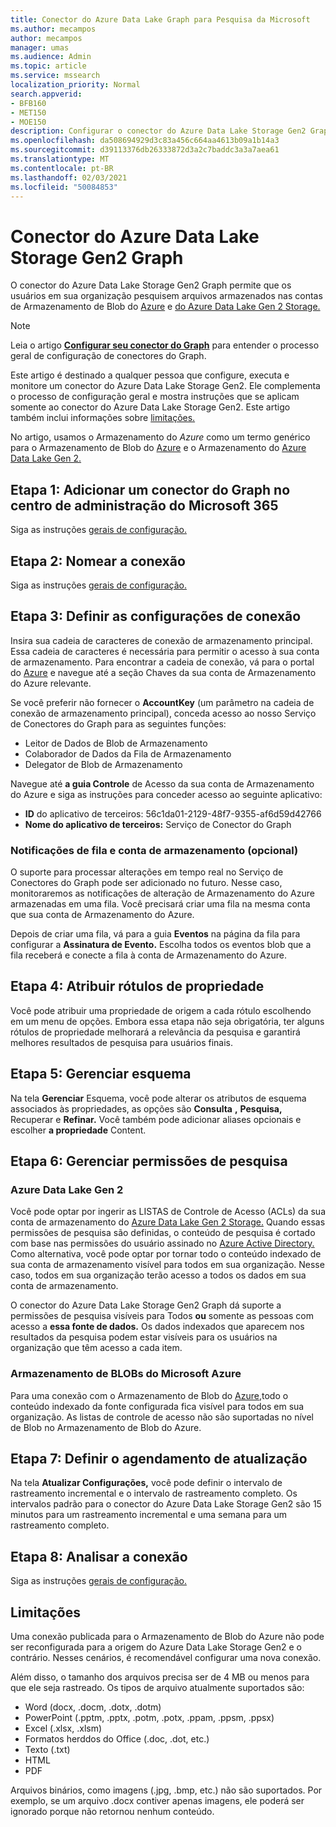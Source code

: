 ```yaml
---
title: Conector do Azure Data Lake Graph para Pesquisa da Microsoft
ms.author: mecampos
author: mecampos
manager: umas
ms.audience: Admin
ms.topic: article
ms.service: mssearch
localization_priority: Normal
search.appverid:
- BFB160
- MET150
- MOE150
description: Configurar o conector do Azure Data Lake Storage Gen2 Graph para a Pesquisa da Microsoft
ms.openlocfilehash: da508694929d3c83a456c664aa4613b09a1b14a3
ms.sourcegitcommit: d39113376db26333872d3a2c7baddc3a3a7aea61
ms.translationtype: MT
ms.contentlocale: pt-BR
ms.lasthandoff: 02/03/2021
ms.locfileid: "50084853"
---
```

<!---Previous ms.author: monaray --->

# <a name="azure-data-lake-storage-gen2-graph-connector"></a>Conector do Azure Data Lake Storage Gen2 Graph

O conector do Azure Data Lake Storage Gen2 Graph permite que os usuários em sua organização pesquisem arquivos armazenados nas contas de Armazenamento de Blob do [Azure](https://docs.microsoft.com/azure/storage/blobs/storage-blobs-introduction) e [do Azure Data Lake Gen 2 Storage.](https://docs.microsoft.com/azure/storage/blobs/data-lake-storage-introduction)

> [!NOTE]
> Leia o artigo [**Configurar seu conector do Graph**](configure-connector.md) para entender o processo geral de configuração de conectores do Graph.

Este artigo é destinado a qualquer pessoa que configure, executa e monitore um conector do Azure Data Lake Storage Gen2. Ele complementa o processo de configuração geral e mostra instruções que se aplicam somente ao conector do Azure Data Lake Storage Gen2. Este artigo também inclui informações sobre [limitações.](#limitations)

No artigo, usamos o Armazenamento do *Azure* como um termo genérico para o Armazenamento de Blob do [Azure](https://docs.microsoft.com/azure/storage/blobs/storage-blobs-introduction) e o Armazenamento do [Azure Data Lake Gen 2.](https://docs.microsoft.com/azure/storage/blobs/data-lake-storage-introduction)

## <a name="step-1-add-a-graph-connector-in-the-microsoft-365-admin-center"></a>Etapa 1: Adicionar um conector do Graph no centro de administração do Microsoft 365

Siga as instruções [gerais de configuração.](https://docs.microsoft.com/microsoftsearch/configure-connector)
<!---If the above phrase does not apply, delete it and insert specific details for your data source that are different from general setup instructions.-->

## <a name="step-2-name-the-connection"></a>Etapa 2: Nomear a conexão

Siga as instruções [gerais de configuração.](https://docs.microsoft.com/microsoftsearch/configure-connector)
<!---If the above phrase does not apply, delete it and insert specific details for your data source that are different from general setup instructions.-->

## <a name="step-3-configure-the-connection-settings"></a>Etapa 3: Definir as configurações de conexão

Insira sua cadeia de caracteres de conexão de armazenamento principal. Essa cadeia de caracteres é necessária para permitir o acesso à sua conta de armazenamento. Para encontrar a cadeia de conexão, vá para  o portal do [Azure](https://ms.portal.azure.com/#home) e navegue até a seção Chaves da sua conta de Armazenamento do Azure relevante.

Se você preferir não fornecer o **AccountKey** (um parâmetro na cadeia de conexão de armazenamento principal), conceda acesso ao nosso Serviço de Conectores do Graph para as seguintes funções:

* Leitor de Dados de Blob de Armazenamento
* Colaborador de Dados da Fila de Armazenamento
* Delegator de Blob de Armazenamento

Navegue até **a guia Controle** de Acesso da sua conta de Armazenamento do Azure e siga as instruções para conceder acesso ao seguinte aplicativo:

* **ID** do aplicativo de terceiros: 56c1da01-2129-48f7-9355-af6d59d42766
* **Nome do aplicativo de terceiros:** Serviço de Conector do Graph

### <a name="storage-account-and-queue-notifications-optional"></a>Notificações de fila e conta de armazenamento (opcional)

O suporte para processar alterações em tempo real no Serviço de Conectores do Graph pode ser adicionado no futuro. Nesse caso, monitoraremos as notificações de alteração de Armazenamento do Azure armazenadas em uma fila. Você precisará criar uma fila na mesma conta que sua conta de Armazenamento do Azure.

Depois de criar uma fila, vá para a guia **Eventos** na página da fila para configurar a **Assinatura de Evento.** Escolha todos os eventos blob que a fila receberá e conecte a fila à conta de Armazenamento do Azure.

## <a name="step-4-assign-property-labels"></a>Etapa 4: Atribuir rótulos de propriedade

Você pode atribuir uma propriedade de origem a cada rótulo escolhendo em um menu de opções. Embora essa etapa não seja obrigatória, ter alguns rótulos de propriedade melhorará a relevância da pesquisa e garantirá melhores resultados de pesquisa para usuários finais.

## <a name="step-5-manage-schema"></a>Etapa 5: Gerenciar esquema

Na tela **Gerenciar** Esquema, você pode alterar os atributos de esquema associados às propriedades, as opções são **Consulta** **,** **Pesquisa,** Recuperar e **Refinar.** Você também pode adicionar aliases opcionais e escolher **a propriedade** Content.

## <a name="step-6-manage-search-permissions"></a>Etapa 6: Gerenciar permissões de pesquisa

### <a name="azure-data-lake-gen-2"></a>Azure Data Lake Gen 2

Você pode optar por ingerir as LISTAS de Controle de Acesso (ACLs) da sua conta de armazenamento do [Azure Data Lake Gen 2 Storage.](https://docs.microsoft.com/azure/storage/blobs/data-lake-storage-introduction) Quando essas permissões de pesquisa são definidas, o conteúdo de pesquisa é cortado com base nas permissões do usuário assinado no [Azure Active Directory.](https://docs.microsoft.com/azure/active-directory/) Como alternativa, você pode optar por tornar todo o conteúdo indexado de sua conta de armazenamento visível para todos em sua organização. Nesse caso, todos em sua organização terão acesso a todos os dados em sua conta de armazenamento.

O conector do Azure Data Lake Storage Gen2 Graph dá suporte a permissões de pesquisa visíveis para Todos **ou** somente as pessoas com acesso a **essa fonte de dados.** Os dados indexados que aparecem nos resultados da pesquisa podem estar visíveis para os usuários na organização que têm acesso a cada item.

### <a name="azure-blob-storage"></a>Armazenamento de BLOBs do Microsoft Azure

Para uma conexão com o Armazenamento de Blob do [Azure,](https://docs.microsoft.com/azure/storage/blobs/storage-blobs-introduction)todo o conteúdo indexado da fonte configurada fica visível para todos em sua organização. As listas de controle de acesso não são suportadas no nível de Blob no Armazenamento de Blob do Azure.

## <a name="step-7-set-the-refresh-schedule"></a>Etapa 7: Definir o agendamento de atualização

Na tela **Atualizar Configurações,** você pode definir o intervalo de rastreamento incremental e o intervalo de rastreamento completo. Os intervalos padrão para o conector do Azure Data Lake Storage Gen2 são 15 minutos para um rastreamento incremental e uma semana para um rastreamento completo.

## <a name="step-8-review-connection"></a>Etapa 8: Analisar a conexão

Siga as instruções [gerais de configuração.](https://docs.microsoft.com/microsoftsearch/configure-connector)
<!---If the above phrase does not apply, delete it and insert specific details for your data source that are different from general setup instructions.-->

<!---## Troubleshooting-->
<!---Insert troubleshooting recommendations for this data source-->

## <a name="limitations"></a>Limitações

Uma conexão publicada para o Armazenamento de Blob do Azure não pode ser reconfigurada para a origem do Azure Data Lake Storage Gen2 e o contrário. Nesses cenários, é recomendável configurar uma nova conexão.

Além disso, o tamanho dos arquivos precisa ser de 4 MB ou menos para que ele seja rastreado. Os tipos de arquivo atualmente suportados são:

* Word (docx, .docm, .dotx, .dotm)
* PowerPoint (.pptm, .pptx, .potm, .potx, .ppam, .ppsm, .ppsx)
* Excel (.xlsx, .xlsm)
* Formatos herddos do Office (.doc, .dot, etc.)
* Texto (.txt)
* HTML
* PDF

Arquivos binários, como imagens (.jpg, .bmp, etc.) não são suportados. Por exemplo, se um arquivo .docx contiver apenas imagens, ele poderá ser ignorado porque não retornou nenhum conteúdo.
